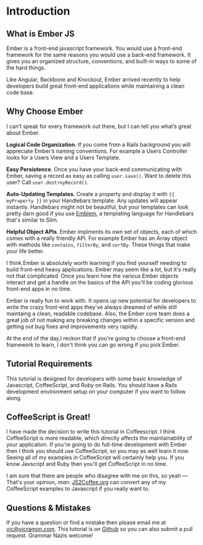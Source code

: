 # Introduction

## What is Ember JS

Ember is a front-end javascript framework. You would use a front-end framework for the same reasons you
would use a back-end framework. It gives you an organized
structure, conventions, and built-in ways to some of the hard things.

Like Angular, Backbone and Knockout, Ember arrived recently to help
developers build great front-end applications while maintaining a clean code base.

## Why Choose Ember

I can’t speak for every framework out there, but I can tell you what’s great about Ember.

**Logical Code Organization**. If you come from a Rails background you will appreciate
Ember’s naming conventions. For example a Users Controller looks for a Users View and a
Users Template.

**Easy Persistence**. Once you have your back-end communicating with Ember, saving a
record as easy as calling `user.save()`. Want to delete this user?  Call
`user.destroyRecord()`.

**Auto-Updating Templates**. Create a property and display it with `{{ myProperty }}` in your Handlebars template. Any updates will appear instantly. Handlebars might not be beautiful, but your templates can look pretty darn good if you use [Emblem](http://emblemjs.com), a templating language for Handlebars that's similar to Slim.

**Helpful Object APIs**. Ember implments its own set of objects, each of which comes with
a really friendly API. For example Ember has an Array object with methods like `contains`,
`filterBy`, and `sortBy`. These things that make your life better.

I think Ember is absolutely worth learning if you find yourself needing to build front-end heavy applications. Ember may seem like a lot, but it's really not that complicated. Once you learn how the various Ember objects interact and get a handle on the basics of the API you'll be coding glorious front-end apps in no time.

Ember is really fun to work with. It opens up new potential for developers to write the crazy front-end apps they've always dreamed of while still maintaing a clean, readable codebase. Also, the Ember core team does a great job of not making any breaking changes within a specific version and getting out bug fixes and improvements very rapidly.

At the end of the day,I reckon that if you're going to choose a front-end framework to learn, I don't think you can go wrong if you pick Ember.

## Tutorial Requirements

This tutorial is designed for developers with some basic knowledge of Javascript, CoffeeScript, and Ruby
on Rails. You should have a Rails development environment setup on your computer if you want to follow along.

## CoffeeScript is Great!

I have made the decision to write this tutorial in Coffeescript. I think CoffeeScript is more readable, which directly affects the maintainability of your application. If you're going to do full-time development with Ember then I think you should use CoffeeScript, so you may as well learn it now. Seeing all of my examples in CoffeeScript will certainly help you.  If you know Javscript and Ruby then you'll get CoffeeScript in no time.

I am sure that there are people who disagree with me on this, so yeah &mdash; That's your opinion, *man*. [JS2Coffee.org](http://js2coffee.org/) can convert any of my CoffeeScript examples to Javascript if you really want to.

## Questions & Mistakes

If you have a question or find a mistake then please email me at
vic@vicramon.com. This tutorial is on [Github](http://www.github.com/vicramon/ember-tutorial) so you can also submit a pull request. Grammar Nazis welcome!
